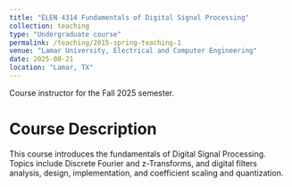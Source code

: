 ```yaml
---
title: "ELEN 4314 Fundamentals of Digital Signal Processing"
collection: teaching
type: "Undergraduate course"
permalink: /teaching/2015-spring-teaching-1
venue: "Lamar University, Electrical and Computer Engineering"
date: 2025-08-21
location: "Lamar, TX"
---
```


<!--This is a description of a teaching experience. You can use markdown like any other post.-->
Course instructor for the Fall 2025 semester.

Course Description
======
This course introduces the fundamentals of Digital Signal Processing. Topics include Discrete Fourier and z-Transforms, and digital filters analysis, design, implementation, and coefficient scaling and quantization.

<!--
Heading 2
======

Heading 3
======
-->


<!--type: "Workshop"-->
<!--location: "City, Country"-->
